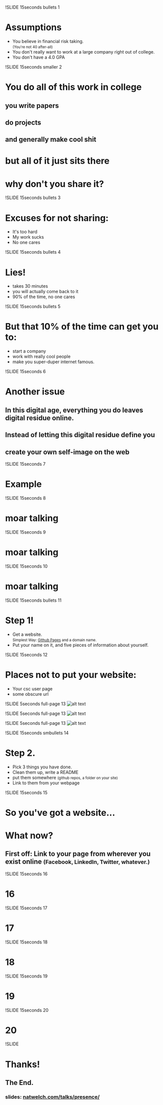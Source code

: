 !SLIDE 15seconds bullets 1
# Assumptions

 * You believe in financial risk taking. <br /><small>(You're not 40 after-all)</small>
 * You don't really want to work at a large company right out of college.
 * You don't have a 4.0 GPA

!SLIDE 15seconds smaller 2
# You do all of this work in college
## you write papers
## do projects
## and generally make cool shit
# but all of it just sits there
# why don't you share it?

!SLIDE 15seconds bullets 3
# Excuses for not sharing:

 * It's too hard
 * My work sucks
 * No one cares

!SLIDE 15seconds bullets 4
# Lies!

 * takes 30 minutes
 * you will actually come back to it
 * 90% of the time, no one cares

!SLIDE 15seconds bullets 5

# But that 10% of the time can get you to:

 * start a company 
 * work with really cool people 
 * make you super-duper internet famous.

!SLIDE 15seconds 6

# Another issue

## In this digital age, everything you do leaves digital residue online.

## Instead of letting this digital residue define you

## create your own self-image on the web

!SLIDE 15seconds 7

# Example

!SLIDE 15seconds 8

# moar talking

!SLIDE 15seconds 9

# moar talking

!SLIDE 15seconds 10

# moar talking

!SLIDE 15seconds bullets 11
# Step 1!

 * Get a website. <br /><small>Simplest Way: [Github Pages][ghp] and a domain name.</small>
 * Put your name on it, and five pieces of information about yourself.

[ghp]: http://pages.github.com/

!SLIDE 15seconds 12
# Places not to put your website:

 * Your csc user page
 * some obscure url

!SLIDE 5seconds full-page 13
![alt text](hphan.png "Henry Phan")

!SLIDE 5seconds full-page 13
![alt text](dmpat.png "David Patierno")

!SLIDE 5seconds full-page 13
![alt text](natw.png "Nat Welch")

!SLIDE 15seconds smbullets 14
# Step 2.

 * Pick 3 things you have done.
 * Clean them up, write a README
 * put them somewhere <small>(github repos, a folder on your site)</small>
 * Link to them from your webpage

!SLIDE 15seconds 15
# So you've got a website...

# What now?

## First off: Link to your page from wherever you exist online <small>(Facebook, LinkedIn, Twitter, whatever.)</small>

!SLIDE 15seconds 16
# 16

!SLIDE 15seconds 17
# 17

!SLIDE 15seconds 18
# 18

!SLIDE 15seconds 19
# 19

!SLIDE 15seconds 20
# 20

!SLIDE
# Thanks!
## The End.
### slides: [natwelch.com/talks/presence/](http://natwelch.com/talks/presence/)

<script>
// enable timeouts?
var nat_timeouts = false;

$(".15seconds").bind("showoff:show", function (event) {
   if (nat_timeouts) {
      setTimeout('nextStep()', 15000);
   }
});

$(".5seconds").bind("showoff:show", function (event) {
   if (nat_timeouts) {
      setTimeout('nextStep()', 5000);
   }
});
</script>
